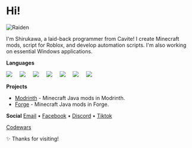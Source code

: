 # Hi!
![Raiden](https://github.com/user-attachments/assets/1402505e-50e2-49c6-bf88-c811f14c12aa)

I'm Shirukawa, a laid-back programmer from Cavite! I create Minecraft mods, script for Roblox, 
and develop automation scripts. I'm also working on essential Windows applications.

**Languages**
<p>
  <img src="https://img.icons8.com/?size=100&id=13441&format=png&color=000000" />
  <img width="12" />
  <img src="https://img.icons8.com/?size=100&id=mazno5QJBBis&format=png&color=000000" />
  <img width="12" />
  <img src="https://img.icons8.com/?size=100&id=22189&format=png&color=000000" />
  <img width="12" />
  <img src="https://img.icons8.com/?size=100&id=40669&format=png&color=000000" />
  <img width="12" />
  <img src="https://img.icons8.com/?size=100&id=20909&format=png&color=000000" />
  <img width="12" />
  <img src="https://img.icons8.com/?size=100&id=7gdY5qNXaKC0&format=png&color=000000" />
  <img width="12" />
  <img src="https://img.icons8.com/?size=100&id=Pd2x9GWu9ovX&format=png&color=000000" />
</p>

**Projects**
- [Modrinth](https://modrinth.com/user/Shirukawa) - Minecraft Java mods in Modrinth.
- [Forge](https://www.curseforge.com/members/Shirukawa14/projects) - Minecraft Java mods in Forge.

**Social**
[Email](mailto:Shirukawa30@gmal.com) • [Facebook](https://www.facebook.com/Gemgemamurao.30) • [Discord](https://discord.com/users/1326459526161109035) • [Tiktok](https://www.tiktok.com/@.shirukawa)

[Codewars](https://www.codewars.com/users/.Shiru)

✨ Thanks for visiting!

